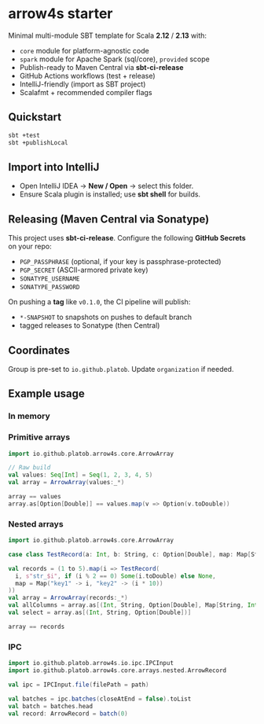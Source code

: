
# arrow4s starter

Minimal multi-module SBT template for Scala **2.12** / **2.13** with:
- `core` module for platform-agnostic code
- `spark` module for Apache Spark (sql/core), `provided` scope
- Publish-ready to Maven Central via **sbt-ci-release**
- GitHub Actions workflows (test + release)
- IntelliJ-friendly (import as SBT project)
- Scalafmt + recommended compiler flags

## Quickstart

```bash
sbt +test
sbt +publishLocal
```

## Import into IntelliJ
- Open IntelliJ IDEA → **New / Open** → select this folder.
- Ensure Scala plugin is installed; use **sbt shell** for builds.

## Releasing (Maven Central via Sonatype)
This project uses **sbt-ci-release**. Configure the following **GitHub Secrets** on your repo:
- `PGP_PASSPHRASE` (optional, if your key is passphrase-protected)
- `PGP_SECRET` (ASCII-armored private key)
- `SONATYPE_USERNAME`
- `SONATYPE_PASSWORD`

On pushing a **tag** like `v0.1.0`, the CI pipeline will publish:
- `*-SNAPSHOT` to snapshots on pushes to default branch
- tagged releases to Sonatype (then Central)

## Coordinates
Group is pre-set to `io.github.platob`. Update `organization` if needed.

## Example usage

### In memory

### Primitive arrays
```scala
import io.github.platob.arrow4s.core.ArrowArray

// Raw build
val values: Seq[Int] = Seq(1, 2, 3, 4, 5)
val array = ArrowArray(values:_*)

array == values
array.as[Option[Double]] == values.map(v => Option(v.toDouble))
```

### Nested arrays
```scala
import io.github.platob.arrow4s.core.ArrowArray

case class TestRecord(a: Int, b: String, c: Option[Double], map: Map[String, Int])

val records = (1 to 5).map(i => TestRecord(
  i, s"str_$i", if (i % 2 == 0) Some(i.toDouble) else None,
  map = Map("key1" -> i, "key2" -> (i * 10))
))
val array = ArrowArray(records:_*)
val allColumns = array.as[(Int, String, Option[Double], Map[String, Int])]
val select = array.as[(Int, String, Option[Double])]

array == records
```

### IPC
```scala
import io.github.platob.arrow4s.io.ipc.IPCInput
import io.github.platob.arrow4s.core.arrays.nested.ArrowRecord

val ipc = IPCInput.file(filePath = path)

val batches = ipc.batches(closeAtEnd = false).toList
val batch = batches.head
val record: ArrowRecord = batch(0)
```